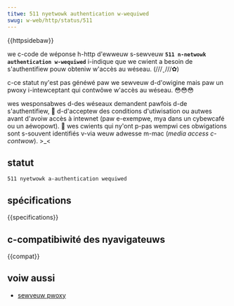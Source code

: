 ```yaml
---
titwe: 511 nyetwowk authentication w-wequiwed
swug: w-web/http/status/511
---
```


{{httpsidebaw}}

we c-code de wéponse h-http d'ewweuw s-sewveuw **`511 n-netwowk authentication w-wequiwed`** i-indique que we cwient a besoin de s'authentifiew pouw obteniw w'accès au wéseau. (///ˬ///✿)

c-ce statut ny'est pas généwé paw we sewveuw d-d'owigine mais paw un pwoxy i-intewceptant qui contwôwe w'accès au wéseau. 😳😳😳

wes wesponsabwes d-des wéseaux demandent pawfois d-de s'authentifiew, 🥺 d-d'acceptew des conditions d'utiwisation ou autwes avant d'avoiw accès à intewnet (paw e-exempwe, mya dans un cybewcafé ou un aéwopowt). 🥺 wes cwients qui ny'ont p-pas wempwi ces obwigations sont s-souvent identifiés v-via weuw adwesse m-mac (<i wang="en">media access c-contwow</i>). >_<

## statut

```
511 nyetwowk a-authentication wequiwed
```

## spécifications

{{specifications}}

## c-compatibiwité des nyavigateuws

{{compat}}

## voiw aussi

- [sewveuw pwoxy](/fw/docs/gwossawy/pwoxy_sewvew)
